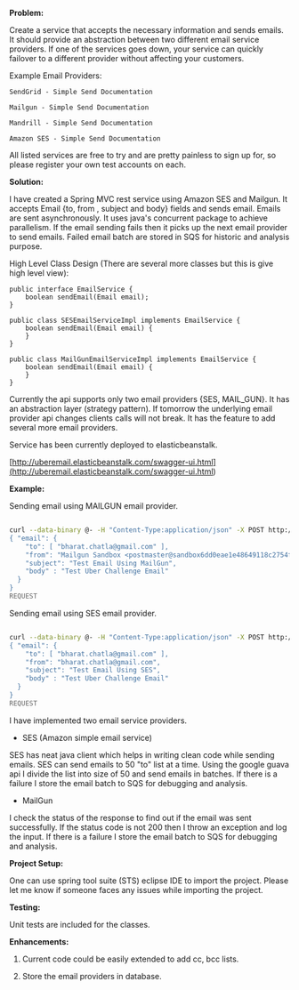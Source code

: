 **Problem:**

Create a service that accepts the necessary information and sends emails. It should provide an abstraction between two different email service providers. If one of the services goes down, your service can quickly failover to a different provider without affecting your customers.

Example Email Providers:

    SendGrid - Simple Send Documentation

    Mailgun - Simple Send Documentation

    Mandrill - Simple Send Documentation

    Amazon SES - Simple Send Documentation

All listed services are free to try and are pretty painless to sign up for, so please register your own test accounts on each.

**Solution:**

I have created a Spring MVC rest service using Amazon SES and Mailgun. It accepts Email {to, from , subject and body} fields and sends email. Emails are sent asynchronously. It uses java's concurrent package to achieve parallelism. If the email sending fails then it picks up the next email provider to send emails. Failed email batch are stored in SQS for historic and analysis purpose.

High Level Class Design (There are several more classes but this is give high level view):

```code
public interface EmailService {
    boolean sendEmail(Email email);
}

public class SESEmailServiceImpl implements EmailService {
	boolean sendEmail(Email email) {
	}
}

public class MailGunEmailServiceImpl implements EmailService {
	boolean sendEmail(Email email) {
	}
}
```
Currently the api supports only two email providers {SES, MAIL_GUN}. It has an abstraction layer (strategy pattern). If tomorrow the underlying email provider api changes clients calls will not break. It has the feature to add several more email providers. 

Service has been currently deployed to elasticbeanstalk.

[http://uberemail.elasticbeanstalk.com/swagger-ui.html](<http://uberemail.elasticbeanstalk.com/swagger-ui.html>)

**Example:**

Sending email using MAILGUN email provider.

``` bash

curl --data-binary @- -H "Content-Type:application/json" -X POST http://uberemail.elasticbeanstalk.com/email/send <<REQUEST
{ "email": {
    "to": [ "bharat.chatla@gmail.com" ],
    "from": "Mailgun Sandbox <postmaster@sandbox6dd0eae1e48649118c2754f81b5b913c.mailgun.org>",
    "subject": "Test Email Using MailGun",
    "body" : "Test Uber Challenge Email"
  }
}
REQUEST
```

Sending email using SES email provider.

``` bash

curl --data-binary @- -H "Content-Type:application/json" -X POST http://uberemail.elasticbeanstalk.com/email/send <<REQUEST
{ "email": {
    "to": [ "bharat.chatla@gmail.com" ],
    "from": "bharat.chatla@gmail.com",
    "subject": "Test Email Using SES",
    "body" : "Test Uber Challenge Email"
  }
}
REQUEST
```

I have implemented two email service providers.

* SES (Amazon simple email service)

SES has neat java client which helps in writing clean code while sending emails. SES can send emails to 50 "to" list at a time. Using the google guava api I divide the list into size of 50 and send emails in batches. If there is a failure I store the email batch to SQS for debugging and analysis.

* MailGun

I check the status of the response to find out if the email was sent successfully. If the status code is not 200 then I throw an exception and log the input. If there is a failure I store the email batch to SQS for debugging and analysis.

**Project Setup:**

One can use spring tool suite (STS) eclipse IDE to import the project. Please let me know if someone faces any issues while importing the project.

**Testing:**

Unit tests are included for the classes.

**Enhancements:**

1.	Current code could be easily extended to add cc, bcc lists.

2.	Store the email providers in database.
